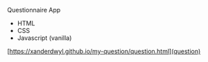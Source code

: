 Questionnaire App

- HTML
- CSS
- Javascript (vanilla)

[https://xanderdwyl.github.io/my-question/question.html](question)
